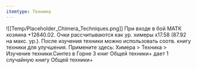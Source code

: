 ```yaml
---
itemtype: Техника
---
```

![[Temp/Placeholder_Chimera_Techniques.png]]
При входе в бой МАТК хозяина +12640.02. Очки рассчитываются как ур. химеры x17.58 (87.92 на макс. ур.). После изучения техники можно использовать соотв. книгу техники для улучшения. Примените здесь: Химера > Техника > Изучение техники.Синтез в Горне 3 книг Общей техники+ дает 1 случайную книгу Общей техники+
